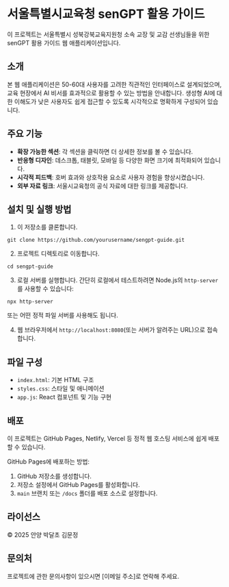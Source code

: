 # 서울특별시교육청 senGPT 활용 가이드

이 프로젝트는 서울특별시 성북강북교육지원청 소속 교장 및 교감 선생님들을 위한 senGPT 활용 가이드 웹 애플리케이션입니다.

## 소개

본 웹 애플리케이션은 50-60대 사용자를 고려한 직관적인 인터페이스로 설계되었으며, 교육 현장에서 AI 비서를 효과적으로 활용할 수 있는 방법을 안내합니다. 생성형 AI에 대한 이해도가 낮은 사용자도 쉽게 접근할 수 있도록 시각적으로 명확하게 구성되어 있습니다.

## 주요 기능

- **확장 가능한 섹션**: 각 섹션을 클릭하면 더 상세한 정보를 볼 수 있습니다.
- **반응형 디자인**: 데스크톱, 태블릿, 모바일 등 다양한 화면 크기에 최적화되어 있습니다.
- **시각적 피드백**: 호버 효과와 상호작용 요소로 사용자 경험을 향상시켰습니다.
- **외부 자료 링크**: 서울시교육청의 공식 자료에 대한 링크를 제공합니다.

## 설치 및 실행 방법

1. 이 저장소를 클론합니다.
```
git clone https://github.com/yourusername/sengpt-guide.git
```

2. 프로젝트 디렉토리로 이동합니다.
```
cd sengpt-guide
```

3. 로컬 서버를 실행합니다.
간단히 로컬에서 테스트하려면 Node.js의 `http-server`를 사용할 수 있습니다:
```
npx http-server
```
또는 어떤 정적 파일 서버를 사용해도 됩니다.

4. 웹 브라우저에서 `http://localhost:8080`(또는 서버가 알려주는 URL)으로 접속합니다.

## 파일 구성

- `index.html`: 기본 HTML 구조
- `styles.css`: 스타일 및 애니메이션 
- `app.js`: React 컴포넌트 및 기능 구현

## 배포

이 프로젝트는 GitHub Pages, Netlify, Vercel 등 정적 웹 호스팅 서비스에 쉽게 배포할 수 있습니다.

GitHub Pages에 배포하는 방법:

1. GitHub 저장소를 생성합니다.
2. 저장소 설정에서 GitHub Pages를 활성화합니다.
3. `main` 브랜치 또는 `/docs` 폴더를 배포 소스로 설정합니다.

## 라이선스

© 2025 안양 박달초 김문정

## 문의처

프로젝트에 관한 문의사항이 있으시면 [이메일 주소]로 연락해 주세요.